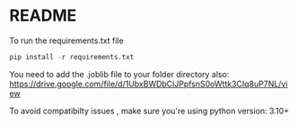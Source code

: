 # README

To run the requirements.txt file
```python
pip install -r requirements.txt
```
You need to add the .joblib file to your folder directory also: https://drive.google.com/file/d/1UbxBWDbCiJPpfsnS0oWttk3CIq8uP7NL/view

To avoid compatibilty issues , make sure you're using python version: 3.10+
